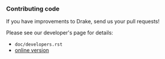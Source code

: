 ### Contributing code

If you have improvements to Drake, send us your pull requests!

Please see our developer's page for details:
* `doc/developers.rst`
* [online version](https://drake.mit.edu/developers.html)
